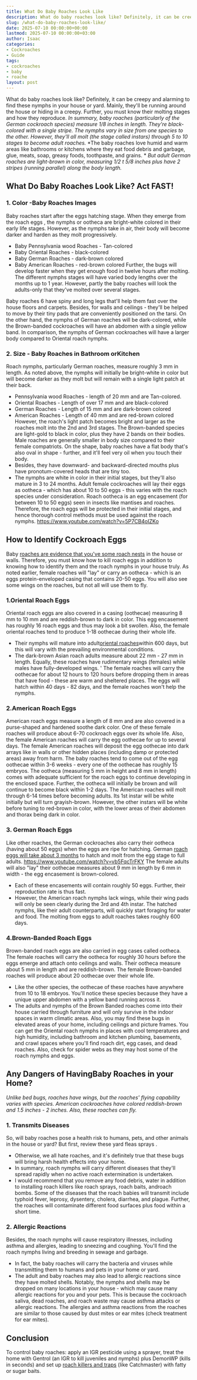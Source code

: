 ```yaml
---
title: What Do Baby Roaches Look Like
description: What do baby roaches look like? Definitely, it can be creepy and alarming to find these nymphs in your house or yard. Mainly, they'll be running around the...
slug: /what-do-baby-roaches-look-like/
date: 2025-07-10 00:00:00+00:00
lastmod: 2025-07-10 00:00:00+03:00
author: Isaac
categories:
- Cockroaches
- Guide
tags:
- cockroaches
- baby
- roache
layout: post
---
```

What do baby roaches look like? Definitely, it can be creepy and alarming to find these nymphs in your house or yard. Mainly, they'll be running around the house or hiding in a creepy. Further, you must know their molting stages and how they reproduce.
*In summary, baby roaches (particularly of the German cockroach species) measure 1/8 inches in length. They're black-colored with a single stripe. The nymphs vary in size from one species to the other. However, they'll all molt (the stage called instars) through 5 to 10 stages to become adult roaches.*
*The baby roaches love humid and warm areas like bathrooms or kitchens where they eat food debris and garbage, glue, meats, soap, greasy foods, toothpaste, and grains. *
*But adult German roaches are light-brown in color, measuring 1/2 t 5/8 inches plus have 2 stripes (running parallel) along the body length.*
## What Do Baby Roaches Look Like? Act FAST!
### 1. Color -Baby Roaches Images
Baby roaches start after the eggs hatching stage. When they emerge from the
roach eggs
, the nymphs or ootheca are bright-white colored in their early life stages. However, as the nymphs take in air, their body will become darker and harden as they molt progressively.
- Baby Pennsylvania wood Roaches - Tan-colored
- Baby Oriental Roaches - black-colored
- Baby German Roaches - dark-brown colored
- Baby American Roaches - red-brown colored
Further, the bugs will develop faster when they get enough food in twelve hours after molting. The different nymphs stages will have varied body lengths over the months up to 1 year. However, partly the baby roaches will look the adults-only that they've molted over several stages.

Baby roaches 6 have spiny and long legs that'll help them fast over the house floors and carpets. Besides, for walls and ceilings - they'll be helped to move by their tiny pads that are conveniently positioned on the tarsi.
On the other hand, the nymphs of German roaches will be dark-colored, while the Brown-banded cockroaches will have an abdomen with a single yellow band. In comparison, the nymphs of German cockroaches will have a larger body compared to Oriental roach nymphs.
### 2. Size - Baby Roaches in Bathroom orKitchen
Roach nymphs, particularly German roaches, measure roughly 3 mm in length. As noted above, the nymphs will initially be bright-white in color but will become darker as they molt but will remain with a single light patch at their back.
- Pennsylvania wood Roaches - length of 20 mm and are Tan-colored.
- Oriental Roaches - Length of over 17 mm and are black-colored
- German Roaches - Length of 15 mm and are dark-brown colored
- American Roaches - Length of 40 mm and are red-brown colored
However, the roach's light patch becomes bright and larger as the roaches molt into the 2nd and 3rd stages. The Brown-banded species are light-gold to black in color, plus they have 2 bands on their bodies. Male roaches are generally smaller in body size compared to their female compatriots.
On the shape, baby roaches have a flat body that's also oval in shape - further, and it'll feel very oil when you touch their body.
- Besides, they have downward- and backward-directed mouths plus have pronotum-covered heads that are tiny too.
- The nymphs are white in color in their initial stages, but they'll also mature in 3 to 24 months.
Adult female cockroaches will lay their eggs as ootheca - which has about 10 to 50 eggs - this varies with the roach species under consideration.
Roach ootheca is an egg encasement (for between 10 to 50 eggs) seen in insects like mantises and roaches.
Therefore, the roach eggs will be protected in their initial stages, and hence thorough control methods must be used against the roach nymphs.
https://www.youtube.com/watch?v=5P7CB4oIZKo
## How to Identify Cockroach Eggs
Baby
[roaches are evidence that you've some roach nests](https://pestpolicy.com/how-to-find-a-roach-nest/)
in the house or walls.
Therefore, you must know how to kill roach eggs in addition to knowing how to identify them and the roach nymphs in your house truly.
As noted earlier, female roaches will "lay" or carry an ootheca - which is an eggs protein-enveloped casing that contains 20-50 eggs. You will also see some wings on the roaches, but not all will use them to fly.
### 1.Oriental Roach Eggs
Oriental roach eggs are also covered in a casing (oothecae) measuring 8 mm to 10 mm and are reddish-brown to dark in color.
This egg encasement has roughly 16 roach eggs and thus may look a bit swollen. Also, the female oriental roaches tend to produce 1-18 oothecae during their whole life.
- Their nymphs will mature into adult[oriental roaches](https://entnemdept.ufl.edu/creatures/urban/roaches/oriental_cockroach.htm)within 600 days, but this will vary with the prevailing environmental conditions.
- The dark-brown Asian roach adults measure about 22 mm - 27 mm in length. Equally, these roaches have rudimentary wings (females) while males have fully-developed wings. '
The female roaches will carry the oothecae for about 12 hours to 120 hours before dropping them in areas that have food - these are warm and sheltered places.
The eggs will hatch within 40 days - 82 days, and the female roaches won't help the nymphs.
### 2.American Roach Eggs
American roach eggs measure a length of 8 mm and are also covered in a purse-shaped and hardened soothe dark color.
One of these female roaches will produce about 6-70 cockroach eggs over its whole life. Also, the female American roaches will carry the egg oothecae for up to several days.
The female American roaches will deposit the egg oothecae into dark arrays like in walls or other hidden places (including damp or protected areas) away from harm.
The baby roaches tend to come out of the egg oothecae within 3-6 weeks - every one of the oothecae has roughly 15 embryos.
The ootheca (measuring 5 mm in height and 8 mm in length) comes with adequate sufficient for the roach eggs to continue developing in the enclosed space.
Further, the ootheca will initially be brown and will continue to become black within 1-2 days.
The American roaches will molt through 6-14 times before becoming adults. Its 1st instar will be white initially but will turn grayish-brown.
However, the other instars will be white before tuning to red-brown in color, with the lower areas of their abdomen and thorax being dark in color.
### 3. German Roach Eggs
Like other roaches, the German cockroaches also carry their ootheca (having about 50 eggs) when the eggs are ripe for hatching.
German
[roach eggs will take about 3 months](https://pestpolicy.com/combat-max-12-month-roach-killing-bait-review/)
to hatch and molt from the egg stage to full adults.
https://www.youtube.com/watch?v=vb5FqcTrFKY
The female adults will also "lay" their oothecae measures about 9 mm in length by 6 mm in width - the egg encasement is brown-colored.
- Each of these encasements will contain roughly 50 eggs. Further, their reproduction rate is thus fast.
- However, the American roach nymphs lack wings, while their wing pads will only be seen clearly during the 3rd and 4th instar.
The hatched nymphs, like their adult counterparts, will quickly start foraging for water and food. The molting from eggs to adult roaches takes roughly 600 days.
### 4.Brown-Banded Roach Eggs
Brown-banded roach eggs are also carried in egg cases called ootheca.
The female roaches will carry the ootheca for roughly 30 hours before the eggs emerge and attach onto ceilings and walls. Their ootheca measure about 5 mm in length and are reddish-brown.
The female Brown-banded roaches will produce about 20 oothecae over their whole life.
- Like the other species, the oothecae of these roaches have anywhere from 10 to 18 embryos. You'll notice these species because they have a unique upper abdomen with a yellow band running across it.
- The adults and nymphs of the Brown Banded roaches come into their house carried through furniture and will only survive in the indoor spaces in warm climatic areas.
Also, you may find these bugs in elevated areas of your home, including ceilings and picture frames.
You can get the Oriental roach nymphs in places with cool temperatures and high humidity, including bathroom and kitchen plumbing, basements, and crawl spaces where you'll find roach dirt, egg cases, and dead roaches.
Also, check for spider webs as they may host some of the roach nymphs and eggs.
## Any Dangers of HavingBaby Roaches in your Home?
*Unlike bed bugs, roaches have wings, but the roaches' flying capability varies with species. American cockroaches have colored reddish-brown and 1.5 inches - 2 inches. Also, these roaches can fly.*
### 1. Transmits Diseases
So, will baby roaches pose a health risk to humans, pets, and other animals in the house or yard? But first, review these
yard fleas sprays
.
- Otherwise, we all hate roaches, and it's definitely true that these bugs will bring harsh health effects into your home.
- In summary, roach nymphs will carry different diseases that they'll spread rapidly when no active roach extermination is undertaken.
- I would recommend that you remove any food debris, water in addition to installing roach killers like roach sprays, roach baits, androach bombs.
Some of the diseases that the roach babies will transmit include typhoid fever, leprosy, dysentery, cholera, diarrhea, and plague.
Further, the roaches will contaminate different food surfaces plus food within a short time.
### 2. Allergic Reactions
Besides, the roach nymphs will cause respiratory illnesses, including asthma and allergies, leading to sneezing and coughing.
You'll find the roach nymphs living and breeding in sewage and garbage.
- In fact, the baby roaches will carry the bacteria and viruses while transmitting them to humans and pets in your home or yard.
- The adult and baby roaches may also lead to allergic reactions since they have molted shells.
Notably, the nymphs and shells may be dropped on many locations in your house - which may cause many allergic reactions for you and your pets.
This is because the cockroach saliva, dead roaches, and roach waste may cause asthma attacks or allergic reactions.
The allergies and asthma reactions from the roaches are similar to those caused by dust mites or ear mites (check treatment for ear mites).
## Conclusion
To control baby roaches: apply an IGR pesticide using a sprayer, treat the home with Gentrol (an IGR to kill juveniles and nymphs) plus DemonWP (kills in seconds) and set up
[roach killers and traps](https://pestpolicy.com/best-roach-killer-for-apartments/)
(like Catchmaster) with fatty or sugar baits.